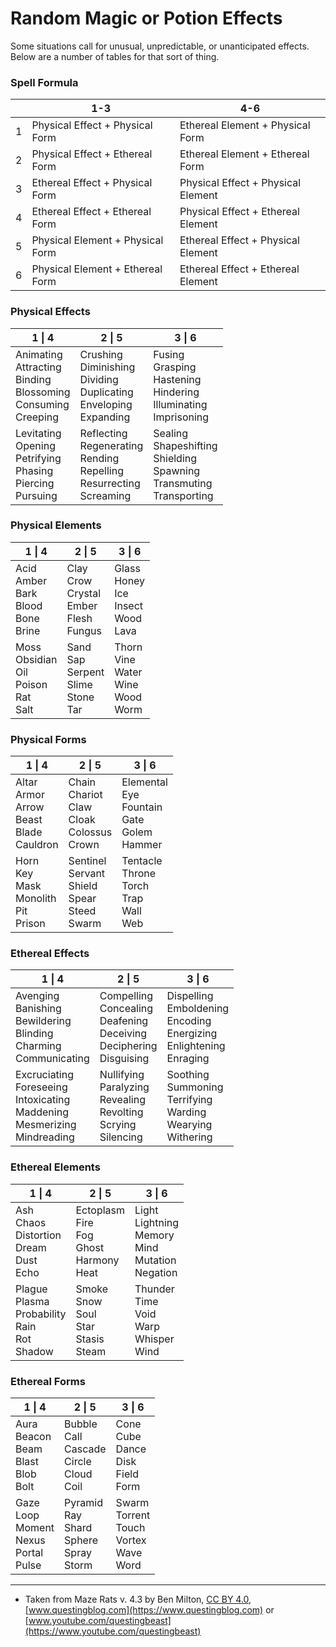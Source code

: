 # Random Magic or Potion Effects

Some situations call for unusual, unpredictable, or unanticipated effects. Below are a number of tables for that sort of thing.

### Spell Formula

|     | 1-3                              | 4-6                                |
| --- | -------------------------------- | ---------------------------------- |
| 1   | Physical Effect + Physical Form  | Ethereal Element + Physical Form   |
| 2   | Physical Effect + Ethereal Form  | Ethereal Element + Ethereal Form   |
| 3   | Ethereal Effect + Physical Form  | Physical Effect + Physical Element |
| 4   | Ethereal Effect + Ethereal Form  | Physical Effect + Ethereal Element |
| 5   | Physical Element + Physical Form | Ethereal Effect + Physical Element |
| 6   | Physical Element + Ethereal Form | Ethereal Effect + Ethereal Element |

### Physical Effects

| 1 \| 4                                                                    | 2 \| 5                                                                          | 3 \| 6                                                                           |
| ------------------------------------------------------------------------- | ------------------------------------------------------------------------------- | -------------------------------------------------------------------------------- |
| Animating<br>Attracting<br>Binding<br>Blossoming<br>Consuming<br>Creeping | Crushing<br>Diminishing<br>Dividing<br>Duplicating<br>Enveloping<br>Expanding   | Fusing<br>Grasping<br>Hastening<br>Hindering<br>Illuminating<br>Imprisoning      |
| Levitating<br>Opening<br>Petrifying<br>Phasing<br>Piercing<br>Pursuing    | Reflecting<br>Regenerating<br>Rending<br>Repelling<br>Resurrecting<br>Screaming | Sealing<br>Shapeshifting<br>Shielding<br>Spawning<br>Transmuting<br>Transporting |

### Physical Elements

| 1 \| 4                                           | 2 \| 5                                              | 3 \| 6                                          |
| ------------------------------------------------ | --------------------------------------------------- | ----------------------------------------------- |
| Acid<br>Amber<br>Bark<br>Blood<br>Bone<br>Brine  | Clay<br>Crow<br>Crystal<br>Ember<br>Flesh<br>Fungus | Glass<br>Honey<br>Ice<br>Insect<br>Wood<br>Lava |
| Moss<br>Obsidian<br>Oil<br>Poison<br>Rat<br>Salt | Sand<br>Sap<br>Serpent<br>Slime<br>Stone<br>Tar     | Thorn<br>Vine<br>Water<br>Wine<br>Wood<br>Worm  |

### Physical Forms

| 1 \| 4                                                | 2 \| 5                                                   | 3 \| 6                                                  |
| ----------------------------------------------------- | -------------------------------------------------------- | ------------------------------------------------------- |
| Altar<br>Armor<br>Arrow<br>Beast<br>Blade<br>Cauldron | Chain<br>Chariot<br>Claw<br>Cloak<br>Colossus<br>Crown   | Elemental<br>Eye<br>Fountain<br>Gate<br>Golem<br>Hammer |
| Horn<br>Key<br>Mask<br>Monolith<br>Pit<br>Prison      | Sentinel<br>Servant<br>Shield<br>Spear<br>Steed<br>Swarm | Tentacle<br>Throne<br>Torch<br>Trap<br>Wall<br>Web      |

### Ethereal Effects

| 1 \| 4                                                                                | 2 \| 5                                                                          | 3 \| 6                                                                          |
| ------------------------------------------------------------------------------------- | ------------------------------------------------------------------------------- | ------------------------------------------------------------------------------- |
| Avenging<br>Banishing<br>Bewildering<br>Blinding<br>Charming<br>Communicating         | Compelling<br>Concealing<br>Deafening<br>Deceiving<br>Deciphering<br>Disguising | Dispelling<br>Emboldening<br>Encoding<br>Energizing<br>Enlightening<br>Enraging |
| Excruciating<br>Foreseeing<br>Intoxicating<br>Maddening<br>Mesmerizing<br>Mindreading | Nullifying<br>Paralyzing<br>Revealing<br>Revolting<br>Scrying<br>Silencing      | Soothing<br>Summoning<br>Terrifying<br>Warding<br>Wearying<br>Withering         |

### Ethereal Elements

| 1 \| 4                                                   | 2 \| 5                                               | 3 \| 6                                                       |
| -------------------------------------------------------- | ---------------------------------------------------- | ------------------------------------------------------------ |
| Ash<br>Chaos<br>Distortion<br>Dream<br>Dust<br>Echo      | Ectoplasm<br>Fire<br>Fog<br>Ghost<br>Harmony<br>Heat | Light<br>Lightning<br>Memory<br>Mind<br>Mutation<br>Negation |
| Plague<br>Plasma<br>Probability<br>Rain<br>Rot<br>Shadow | Smoke<br>Snow<br>Soul<br>Star<br>Stasis<br>Steam     | Thunder<br>Time<br>Void<br>Warp<br>Whisper<br>Wind           |

### Ethereal Forms

| 1 \| 4                                             | 2 \| 5                                               | 3 \| 6                                              |
| -------------------------------------------------- | ---------------------------------------------------- | --------------------------------------------------- |
| Aura<br>Beacon<br>Beam<br>Blast<br>Blob<br>Bolt    | Bubble<br>Call<br>Cascade<br>Circle<br>Cloud<br>Coil | Cone<br>Cube<br>Dance<br>Disk<br>Field<br>Form      |
| Gaze<br>Loop<br>Moment<br>Nexus<br>Portal<br>Pulse | Pyramid<br>Ray<br>Shard<br>Sphere<br>Spray<br>Storm  | Swarm<br>Torrent<br>Touch<br>Vortex<br>Wave<br>Word |

-------
- Taken from Maze Rats v. 4.3 by Ben Milton, [CC BY 4.0](https://creativecommons.org/licenses/by/4.0/deed.en), [www.questingblog.com](https://www.questingblog.com) or [www.youtube.com/questingbeast](https://www.youtube.com/questingbeast)